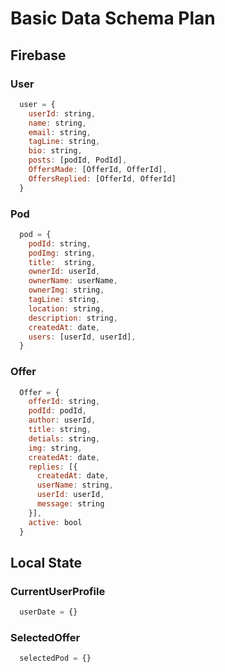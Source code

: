 # Basic Data Schema Plan

## Firebase 

### User 
```javascript 
  user = {
    userId: string,
    name: string,
    email: string,
    tagLine: string,
    bio: string,
    posts: [podId, PodId],
    OffersMade: [OfferId, OfferId],
    OffersReplied: [OfferId, OfferId]
  }

```

### Pod

```javascript
  pod = {
    podId: string,
    podImg: string,
    title:  string,
    ownerId: userId,
    ownerName: userName,
    ownerImg: string,
    tagLine: string,
    location: string,
    description: string,
    createdAt: date,
    users: [userId, userId],
  }

```

### Offer
```javascript
  Offer = {
    offerId: string,
    podId: podId,
    author: userId,
    title: string,
    detials: string,
    img: string,
    createdAt: date,
    replies: [{
      createdAt: date,
      userName: string,
      userId: userId,
      message: string
    }],
    active: bool
  }
```

## Local State
### CurrentUserProfile
```javascript
  userDate = {}
```

### SelectedOffer
```javascript
  selectedPod = {}
```
